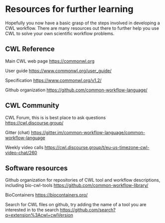 # Resources for further learning

Hopefully you now have a basic grasp of the steps involved in
developing a CWL workflow. There are many resources out there to
further help you use CWL to solve your own scientific workflow
problems.

## CWL Reference

Main CWL web page https://commonwl.org

User guide https://www.commonwl.org/user_guide/

Specification https://www.commonwl.org/v1.2/

Github organization https://github.com/common-workflow-language/

## CWL Community

CWL Forum, this is is best place to ask questions https://cwl.discourse.group/

Gitter (chat) https://gitter.im/common-workflow-language/common-workflow-language

Weekly video calls https://cwl.discourse.group/t/eu-us-timezone-cwl-video-chat/260

## Software resources

Github organization for repositories of CWL tool and workflow
descriptions, including bio-cwl-tools
https://github.com/common-workflow-library/

BioContainers https://biocontainers.pro/

Search for CWL files on github, try adding the name of a tool you are
interested in to the search
https://github.com/search?q=extension%3Acwl+cwlVersion
